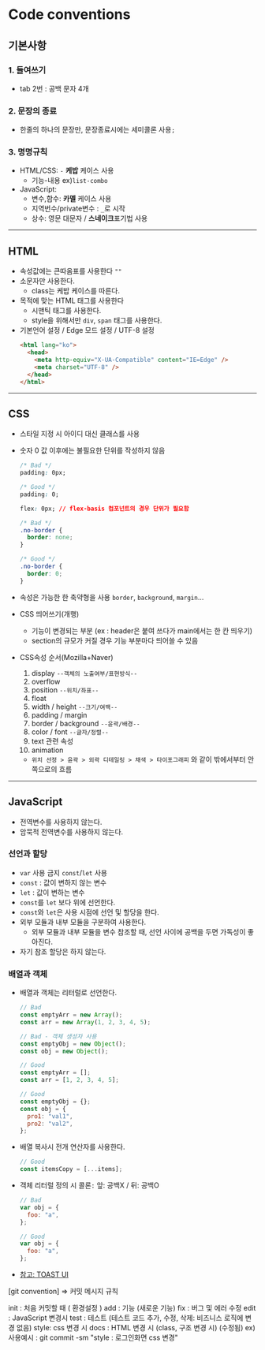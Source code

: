 # Code conventions

## 기본사항

### 1. 들여쓰기

- tab 2번 : 공백 문자 4개

### 2. 문장의 종료

- 한줄의 하나의 문장만, 문장종료시에는 세미콜론 사용`;`

### 3. 명명규칙

- HTML/CSS: `-` **케밥** 케이스 사용
  - 기능-내용 ex)`list-combo`
- JavaScript:
  - 변수,함수: **카멜** 케이스 사용
  - 지역번수/private변수 : `_`로 시작
  - 상수: 영문 대문자 / **스네이크**표기법 사용

---

## HTML

- 속성값에는 큰따옴표를 사용한다 `""`
- 소문자만 사용한다.
  - class는 케밥 케이스를 따른다.
- 목적에 맞는 HTML 태그를 사용한다
  - 시맨틱 태그를 사용한다.
  - style을 위해서만 `div`, `span` 태그를 사용한다.
- 기본언어 설정 / Edge 모드 설정 / UTF-8 설정
  ```html
  <html lang="ko">
    <head>
      <meta http-equiv="X-UA-Compatible" content="IE=Edge" />
      <meta charset="UTF-8" />
    </head>
  </html>
  ```

---

## CSS

- 스타일 지정 시 아이디 대신 클래스를 사용
- 숫자 0 값 이후에는 불필요한 단위를 작성하지 않음

  ```css
  /* Bad */
  padding: 0px;

  /* Good */
  padding: 0;

  flex: 0px; // flex-basis 컴포넌트의 경우 단위가 필요함

  /* Bad */
  .no-border {
    border: none;
  }

  /* Good */
  .no-border {
    border: 0;
  }
  ```

- 속성은 가능한 한 축약형을 사용 `border`, `background`, `margin`...
- CSS 띄어쓰기(개행)
  - 기능이 변경되는 부분 (ex : header은 붙여 쓰다가 main에서는 한 칸 띄우기)
  - section의 규모가 커질 경우 기능 부분마다 띄어쓸 수 있음
- CSS속성 순서(Mozilla+Naver)
  1. display `--객체의 노출여부/표현방식--`
  2. overflow
  3. position `--위치/좌표--`
  4. float
  5. width / height `--크기/여백--`
  6. padding / margin
  7. border / background `--윤곽/배경--`
  8. color / font `--글자/정렬--`
  9. text 관련 속성
  10. animation
  - `위치 선정 > 윤곽 > 외곽 디테일링 > 채색 > 타이포그래피` 와 같이 밖에서부터 안쪽으로의 흐름

---

## JavaScript

- 전역변수를 사용하지 않는다.
- 암묵적 전역변수를 사용하지 않는다.

### 선언과 할당

- `var` 사용 금지 `const`/`let` 사용
- `const` : 값이 변하지 않는 변수
- `let` : 값이 변하는 변수
- `const`를 `let` 보다 위에 선언한다.
- `const`와 `let`은 사용 시점에 선언 및 할당을 한다.
- 외부 모듈과 내부 모듈을 구분하여 사용한다.
  - 외부 모듈과 내부 모듈을 변수 참조할 때, 선언 사이에 공백을 두면 가독성이 좋아진다.
- 자기 참조 할당은 하지 않는다.

### 배열과 객체

- 배열과 객체는 리터럴로 선언한다.

  ```js
  // Bad
  const emptyArr = new Array();
  const arr = new Array(1, 2, 3, 4, 5);

  // Bad - 객체 생성자 사용
  const emptyObj = new Object();
  const obj = new Object();

  // Good
  const emptyArr = [];
  const arr = [1, 2, 3, 4, 5];

  // Good
  const emptyObj = {};
  const obj = {
    pro1: "val1",
    pro2: "val2",
  };
  ```

- 배열 복사시 전개 연산자를 사용한다.
  ```js
  // Good
  const itemsCopy = [...items];
  ```
- 객체 리터럴 정의 시 콜론`:` 앞: 공백X / 뒤: 공백O

  ```js
  // Bad
  var obj = {
    foo: "a",
  };

  // Good
  var obj = {
    foo: "a",
  };
  ```

- [참고: TOAST UI](https://ui.toast.com/fe-guide/)

[git convention]
=> 커밋 메시지 규칙

init : 처음 커밋할 때 ( 환경설정 )
add : 기능 (새로운 기능)
fix : 버그 및 에러 수정
edit : JavaScript 변경시
test : 테스트 (테스트 코드 추가, 수정, 삭제: 비즈니스 로직에 변경 없음)
style: css 변경 시
docs : HTML 변경 시 (class, 구조 변경 시) (수정됨)
ex) 사용예시 :
git commit -sm "style : 로그인화면 css 변경"
